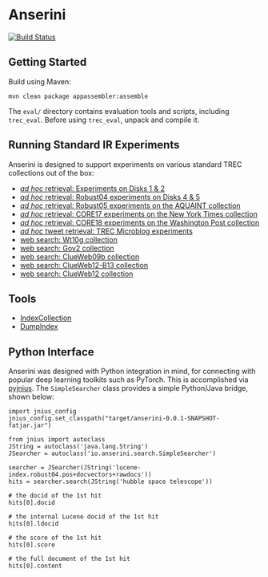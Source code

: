 Anserini
========
[![Build Status](https://travis-ci.org/castorini/Anserini.svg?branch=master)](https://travis-ci.org/castorini/Anserini)

## Getting Started

Build using Maven:

```
mvn clean package appassembler:assemble
```

The `eval/` directory contains evaluation tools and scripts, including `trec_eval`. Before using `trec_eval`, unpack and compile it.

## Running Standard IR Experiments

Anserini is designed to support experiments on various standard TREC collections out of the box:

+ [_ad hoc_ retrieval: Experiments on Disks 1 &amp; 2](docs/experiments-disk12.md)
+ [_ad hoc_ retrieval: Robust04 experiments on Disks 4 &amp; 5](docs/experiments-robust04.md)
+ [_ad hoc_ retrieval: Robust05 experiments on the AQUAINT collection](docs/experiments-robust05.md)
+ [_ad hoc_ retrieval: CORE17 experiments on the New York Times collection](docs/experiments-core17.md)
+ [_ad hoc_ retrieval: CORE18 experiments on the Washington Post collection](docs/experiments-wapo.md)
+ [_ad hoc_ tweet retrieval: TREC Microblog experiments](docs/experiments-microblog.md)
+ [web search: Wt10g collection](docs/experiments-wt10g.md)
+ [web search: Gov2 collection](docs/experiments-gov2.md)
+ [web search: ClueWeb09b collection](docs/experiments-clueweb09b.md)
+ [web search: ClueWeb12-B13 collection](docs/experiments-clueweb12-b13.md)
+ [web search: ClueWeb12 collection](docs/experiments-clueweb12.md)

## Tools

+ [IndexCollection](docs/index-collection.md)
+ [DumpIndex](docs/dumpindex.md)

## Python Interface

Anserini was designed with Python integration in mind, for connecting with popular deep learning toolkits such as PyTorch. This is accomplished via [pyjnius](https://github.com/kivy/pyjnius). The `SimpleSearcher` class provides a simple Python/Java bridge, shown below:

```
import jnius_config
jnius_config.set_classpath("target/anserini-0.0.1-SNAPSHOT-fatjar.jar")

from jnius import autoclass
JString = autoclass('java.lang.String')
JSearcher = autoclass('io.anserini.search.SimpleSearcher')

searcher = JSearcher(JString('lucene-index.robust04.pos+docvectors+rawdocs'))
hits = searcher.search(JString('hubble space telescope'))

# the docid of the 1st hit
hits[0].docid

# the internal Lucene docid of the 1st hit
hits[0].ldocid

# the score of the 1st hit
hits[0].score

# the full document of the 1st hit
hits[0].content
```
